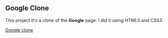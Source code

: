 ## Google Clone


This project it's a clone of the __Google__ page. 
I did it using HTML5 and CSS3. 

[Google clone](https://alessag.gitlab.io/google-clone/)